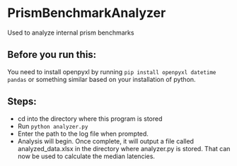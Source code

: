 # PrismBenchmarkAnalyzer
Used to analyze internal prism benchmarks

## Before you run this:
You need to install openpyxl by running `pip install openpyxl datetime pandas` or something similar based on your installation of python.

## Steps:
* cd into the directory where this program is stored
* Run `python analyzer.py`
* Enter the path to the log file when prompted.
* Analysis will begin. Once complete, it will output a file called analyzed_data.xlsx in the directory where analyzer.py is stored. That can now be used to calculate the median latencies.
